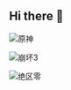 ## Hi there 👋


![原神](https://hoyocard.qhy04.com/gs/detail/rand/287937887.png)

![崩坏3](https://hoyocard.qhy04.com/hi3/detail/rand/287937887.png)

![绝区零](https://hoyocard.qhy04.com/zzz/detail/rand/287937887.png)
